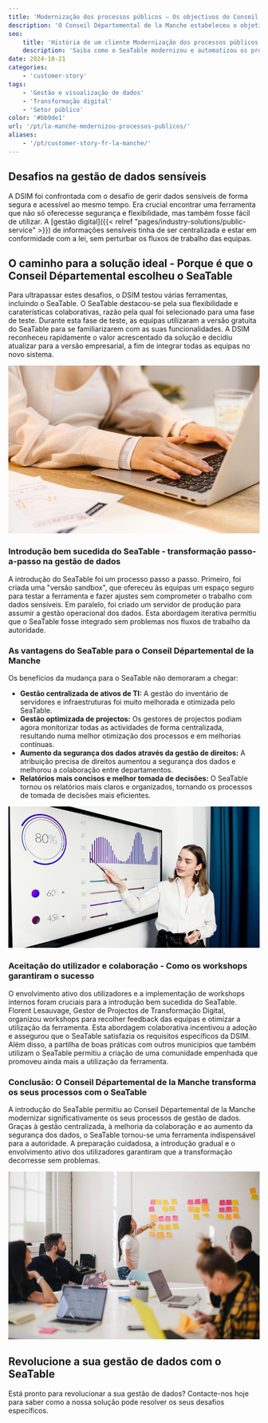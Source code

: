 ```yaml
---
title: 'Modernização dos processos públicos – Os objectivos do Conseil Départemental de la Manche'
description: 'O Conseil Départemental de la Manche estabeleceu o objetivo de otimizar a gestão e a modernização dos processos de dados da sua autoridade. Para responder às crescentes exigências, a Direção de Sistemas de Informação e Modernização (DSIM) trabalhou para encontrar soluções mais eficientes para a gestão de dados. As folhas de cálculo Excel eram anteriormente uma ferramenta central, mas as crescentes restrições à centralização e à gestão dos direitos de acesso tornaram necessária uma nova solução.'
seo:
    title: 'História de um cliente Modernização dos processos públicos | SeaTable'
    description: 'Saiba como o SeaTable modernizou e automatizou os processos públicos do Conseil Départemental de la Manche em França..'
date: 2024-10-21
categories:
    - 'customer-story'
tags:
    - 'Gestão e visualização de dados'
    - 'Transformação digital'
    - 'Setor público'
color: '#bb9de1'
url: '/pt/la-manche-modernizou-processos-publicos/'
aliases:
    - '/pt/customer-story-fr-la-manche/'
---
```


## Desafios na gestão de dados sensíveis

A DSIM foi confrontada com o desafio de gerir dados sensíveis de forma segura e acessível ao mesmo tempo. Era crucial encontrar uma ferramenta que não só oferecesse segurança e flexibilidade, mas também fosse fácil de utilizar. A [gestão digital]({{< relref "pages/industry-solutions/public-service" >}}) de informações sensíveis tinha de ser centralizada e estar em conformidade com a lei, sem perturbar os fluxos de trabalho das equipas.

## O caminho para a solução ideal - Porque é que o Conseil Départemental escolheu o SeaTable

Para ultrapassar estes desafios, o DSIM testou várias ferramentas, incluindo o SeaTable. O SeaTable destacou-se pela sua flexibilidade e caraterísticas colaborativas, razão pela qual foi selecionado para uma fase de teste. Durante esta fase de teste, as equipas utilizaram a versão gratuita do SeaTable para se familiarizarem com as suas funcionalidades. A DSIM reconheceu rapidamente o valor acrescentado da solução e decidiu atualizar para a versão empresarial, a fim de integrar todas as equipas no novo sistema.

![Modernizar os processos públicos através da digitalização](pexels-anthonyshkraba-production-8374293.jpg)

### Introdução bem sucedida do SeaTable - transformação passo-a-passo na gestão de dados

A introdução do SeaTable foi um processo passo a passo. Primeiro, foi criada uma "versão sandbox", que ofereceu às equipas um espaço seguro para testar a ferramenta e fazer ajustes sem comprometer o trabalho com dados sensíveis. Em paralelo, foi criado um servidor de produção para assumir a gestão operacional dos dados. Esta abordagem iterativa permitiu que o SeaTable fosse integrado sem problemas nos fluxos de trabalho da autoridade.

### As vantagens do SeaTable para o Conseil Départemental de la Manche

Os benefícios da mudança para o SeaTable não demoraram a chegar:

- **Gestão centralizada de ativos de TI:** A gestão do inventário de servidores e infraestruturas foi muito melhorada e otimizada pelo SeaTable.
- **Gestão optimizada de projectos:** Os gestores de projectos podiam agora monitorizar todas as actividades de forma centralizada, resultando numa melhor otimização dos processos e em melhorias contínuas.
- **Aumento da segurança dos dados através da gestão de direitos:** A atribuição precisa de direitos aumentou a segurança dos dados e melhorou a colaboração entre departamentos.
- **Relatórios mais concisos e melhor tomada de decisões:** O SeaTable tornou os relatórios mais claros e organizados, tornando os processos de tomada de decisões mais eficientes.

![Aumento dos processos de trabalho através de opções de avaliação](pexels-artempodrez-5716042.jpg)

### Aceitação do utilizador e colaboração - Como os workshops garantiram o sucesso

O envolvimento ativo dos utilizadores e a implementação de workshops internos foram cruciais para a introdução bem sucedida do SeaTable. Florent Lesauvage, Gestor de Projectos de Transformação Digital, organizou workshops para recolher feedback das equipas e otimizar a utilização da ferramenta. Esta abordagem colaborativa incentivou a adoção e assegurou que o SeaTable satisfazia os requisitos específicos da DSIM.  
Além disso, a partilha de boas práticas com outros municípios que também utilizam o SeaTable permitiu a criação de uma comunidade empenhada que promoveu ainda mais a utilização da ferramenta.

### Conclusão: O Conseil Départemental de la Manche transforma os seus processos com o SeaTable

A introdução do SeaTable permitiu ao Conseil Départemental de la Manche modernizar significativamente os seus processos de gestão de dados. Graças à gestão centralizada, à melhoria da colaboração e ao aumento da segurança dos dados, o SeaTable tornou-se uma ferramenta indispensável para a autoridade. A preparação cuidadosa, a introdução gradual e o envolvimento ativo dos utilizadores garantiram que a transformação decorresse sem problemas.

![Melhoria da cooperação entre as autoridades públicas](jason-goodman-Oalh2MojUuk-unsplash.jpg)

## Revolucione a sua gestão de dados com o SeaTable

Está pronto para revolucionar a sua gestão de dados? Contacte-nos hoje para saber como a nossa solução pode resolver os seus desafios específicos.
